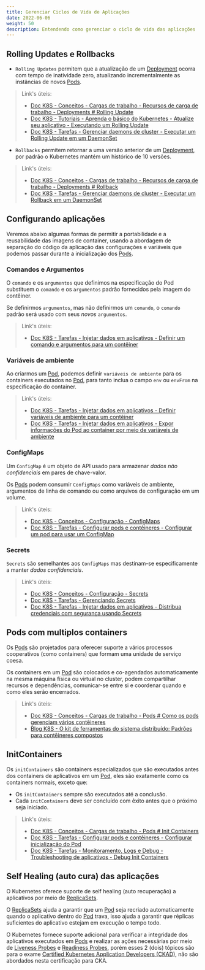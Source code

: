 ```yaml
---
title: Gerenciar Ciclos de Vida de Aplicações
date: 2022-06-06
weight: 50
description: Entendendo como gerenciar o ciclo de vida das aplicações
---
```


## Rolling Updates e Rollbacks

- `Rolling Updates` permitem que a atualização de um [Deployment](../02_objetos/#deployments) ocorra com tempo de inatividade zero, atualizando incrementalmente as instâncias de novos [Pods](../02_objetos/#pods).

> Link's úteis:
>
> - [Doc K8S - Conceitos - Cargas de trabalho - Recursos de carga de trabalho - Deployments # Rolling Update](https://kubernetes.io/docs/concepts/workloads/controllers/deployment/#rolling-update-deployment)
> - [Doc K8S - Tutoriais - Aprenda o básico do Kubernetes - Atualize seu aplicativo - Executando um Rolling Update](https://kubernetes.io/docs/tutorials/kubernetes-basics/update/update-intro/)
> - [Doc K8S - Tarefas - Gerenciar daemons de cluster - Executar um Rolling Update em um DaemonSet](https://kubernetes.io/docs/tasks/manage-daemon/update-daemon-set/)

- `Rollbacks` permitem retornar a uma versão anterior de um [Deployment](../02_objetos/#deployments), por padrão o Kubernetes mantém um histórico de 10 versões.

> Link's úteis:
>
> - [Doc K8S - Conceitos - Cargas de trabalho - Recursos de carga de trabalho - Deployments # Rollback](https://kubernetes.io/docs/concepts/workloads/controllers/deployment/#rolling-update-deployment)
> - [Doc K8S - Tarefas - Gerenciar daemons de cluster - Executar um Rollback em um DaemonSet](https://kubernetes.io/docs/tasks/manage-daemon/rollback-daemon-set/)

## Configurando aplicações

Veremos abaixo algumas formas de permitir a portabilidade e a reusabilidade das imagens de container, usando a abordagem de separação do código da aplicação das configurações e variáveis que podemos passar durante a inicialização dos [Pods](../02_objetos/#pods).

### Comandos e Argumentos

O `comando` e os `argumentos` que definimos na especificação do Pod substituem o `comando` e os `argumentos` padrão fornecidos pela imagem do contêiner.

Se definirmos `argumentos`, mas não definirmos um `comando`, o `comando` padrão será usado com seus *novos* `argumentos`.

> Link's úteis:
>
> - [Doc K8S - Tarefas - Injetar dados em aplicativos - Definir um comando e argumentos para um contêiner](https://kubernetes.io/docs/tasks/inject-data-application/define-command-argument-container/)

### Variáveis de ambiente

Ao criarmos um [Pod](../02_objetos/#pods), podemos definir `variáveis ​​de ambiente` para os containers executados no [Pod](../02_objetos/#pods), para tanto inclua o campo `env` ou `envFrom` na especificação do container.

> Link's úteis:
>
> - [Doc K8S - Tarefas - Injetar dados em aplicativos - Definir variáveis ​​de ambiente para um contêiner](https://kubernetes.io/docs/tasks/inject-data-application/define-environment-variable-container/)
> - [Doc K8S - Tarefas - Injetar dados em aplicativos - Expor informações do Pod ao container por meio de variáveis ​​de ambiente](https://kubernetes.io/docs/tasks/inject-data-application/environment-variable-expose-pod-information/)

### ConfigMaps

Um `ConfigMap` é um objeto de API usado para armazenar *dados não confidenciais* em pares de chave-valor.

Os [Pods](../02_objetos/#pods) podem consumir `ConfigMaps` como variáveis ​​de ambiente, argumentos de linha de comando ou como arquivos de configuração em um volume.

> Link's úteis:
>
> - [Doc K8S - Conceitos - Configuração - ConfigMaps](https://kubernetes.io/docs/concepts/configuration/configmap/)
> - [Doc K8S - Tarefas - Configurar pods e contêineres - Configurar um pod para usar um ConfigMap](https://kubernetes.io/docs/tasks/configure-pod-container/configure-pod-configmap/)

### Secrets

`Secrets` são semelhantes aos `ConfigMaps` mas destinam-se especificamente a manter *dados confidenciais*.

> Link's úteis:
>
> - [Doc K8S - Conceitos - Configuração - Secrets](https://kubernetes.io/docs/concepts/configuration/secret/)
> - [Doc K8S - Tarefas - Gerenciando Secrets](https://kubernetes.io/docs/tasks/configmap-secret/)
> - [Doc K8S - Tarefas - Injetar dados em aplicativos - Distribua credenciais com segurança usando Secrets](https://kubernetes.io/docs/tasks/inject-data-application/distribute-credentials-secure/)

## Pods com multiplos containers

Os [Pods](../02_objetos/#pods) são projetados para oferecer suporte a vários processos cooperativos (como containers) que formam uma unidade de serviço coesa.

Os containers em um [Pod](../02_objetos/#pods) são colocados e co-agendados automaticamente na mesma máquina física ou virtual no cluster, podem compartilhar recursos e dependências, comunicar-se entre si e coordenar quando e como eles serão encerrados.

> Link's úteis:
>
> - [Doc K8S - Conceitos - Cargas de trabalho - Pods # Como os pods gerenciam vários contêineres](https://kubernetes.io/docs/concepts/workloads/pods/#how-pods-manage-multiple-containers)
> - [Blog K8S - O kit de ferramentas do sistema distribuído: Padrões para contêineres compostos](https://kubernetes.io/blog/2015/06/the-distributed-system-toolkit-patterns/)

## InitContainers

Os `initContainers` são containers especializados que são executados antes dos containers de aplicativos em um [Pod](../02_objetos/#pods), eles são exatamente como os containers normais, exceto que:

- Os `initContainers` sempre são executados até a conclusão.
- Cada `initContainers` deve ser concluído com êxito antes que o próximo seja iniciado.

> Link's úteis:
>
> - [Doc K8S - Conceitos - Cargas de trabalho - Pods # Init Containers](https://kubernetes.io/docs/concepts/workloads/pods/init-containers/)
> - [Doc K8S - Tarefas - Configurar pods e contêineres - Configurar inicialização do Pod](https://kubernetes.io/docs/tasks/configure-pod-container/configure-pod-initialization/)
> - [Doc K8S - Tarefas - Monitoramento, Logs e Debug - Troubleshooting de aplicativos - Debug Init Containers](https://kubernetes.io/docs/tasks/debug/debug-application/debug-init-containers/)

## Self Healing (auto cura) das aplicações

O Kubernetes oferece suporte de self healing (auto recuperação) a aplicativos por meio de [ReplicaSets](../02_objetos/#replicasets).

O [ReplicaSets](../02_objetos/#replicasets) ajuda a garantir que um [Pod](../02_objetos/#pods) seja recriado automaticamente quando o aplicativo dentro do [Pod](../02_objetos/#pods) trava, isso ajuda a garantir que réplicas suficientes do aplicativo estejam em execução o tempo todo.

O Kubernetes fornece suporte adicional para verificar a integridade dos aplicativos executados em [Pods](../02_objetos/#pods) e realizar as ações necessárias por meio de [Liveness Probes](https://kubernetes.io/docs/tasks/configure-pod-container/configure-liveness-readiness-startup-probes/#define-a-liveness-command) e [Readiness Probes](https://kubernetes.io/docs/tasks/configure-pod-container/configure-liveness-readiness-startup-probes/#define-readiness-probes), porém esses 2 (dois) tópicos são para o exame [Certified Kubernetes Application Developers (CKAD)](https://www.cncf.io/certification/ckad/), não são abordados nesta certificação para CKA.
